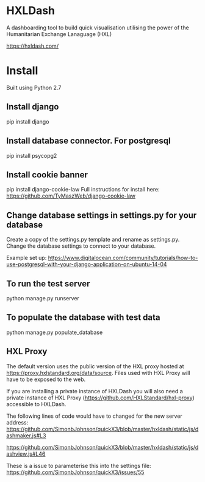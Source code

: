 # HXLDash
A dashboarding tool to build quick visualisation utilising the power of the Humanitarian Exchange Lanaguage (HXL)

https://hxldash.com/

# Install

Built using Python 2.7

## Install django

pip install django

## Install database connector. For postgresql

pip install psycopg2

## Install cookie banner

pip install django-cookie-law
Full instructions for install here:
https://github.com/TyMaszWeb/django-cookie-law

## Change database settings in settings.py for your database

Create a copy of the settings.py template and rename as settings.py.
Change the database settings to connect to your database.

Example set up: https://www.digitalocean.com/community/tutorials/how-to-use-postgresql-with-your-django-application-on-ubuntu-14-04

## To run the test server

python manage.py runserver

## To populate the database with test data

python manage.py populate_database

## HXL Proxy

The default version uses the public version of the HXL proxy hosted at https://proxy.hxlstandard.org/data/source. Files used with HXL Proxy will have to be exposed to the web.

If you are installing a private instance of HXLDash you will also need a private instance of HXL Proxy (https://github.com/HXLStandard/hxl-proxy) accessible to HXLDash.

The following lines of code would have to changed for the new server address:
https://github.com/SimonbJohnson/quickX3/blob/master/hxldash/static/js/dashmaker.js#L3

https://github.com/SimonbJohnson/quickX3/blob/master/hxldash/static/js/dashview.js#L46

These is a issue to parameterise this into the settings file:
https://github.com/SimonbJohnson/quickX3/issues/55
